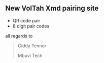  ## New VolTah Xmd pairing site
 * QR code pair
 * 8 digit pair codes
 
 all regards to
 > Giddy Tennor
>
>
> 
 > Mbuvi Tech
